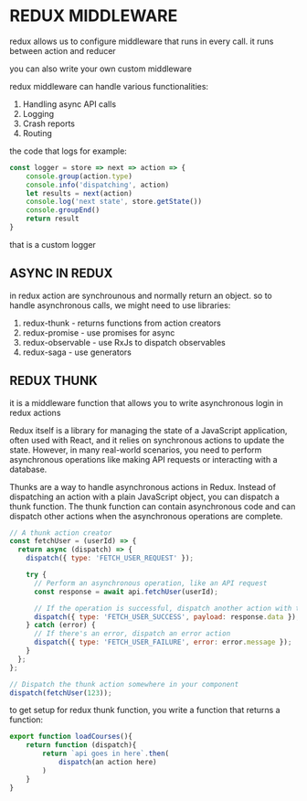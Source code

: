 # REDUX MIDDLEWARE

redux allows us to configure middleware that runs in every call. it runs between action and reducer

you can also write your own custom middleware

redux middleware can handle various functionalities:

1. Handling async API calls
2. Logging
3. Crash reports
4. Routing

the code that logs for example:

```js
const logger = store => next => action => {
    console.group(action.type)
    console.info('dispatching', action)
    let results = next(action)
    console.log('next state', store.getState())
    console.groupEnd()
    return result
}
```

that is  a custom logger

## ASYNC IN REDUX

in redux action are synchrounous and normally return an object. so to handle asynchronous calls, we might need to use libraries:

1. redux-thunk - returns functions from action creators
2. redux-promise - use promises for async
3. redux-observable - use RxJs to dispatch observables
4. redux-saga - use generators

## REDUX THUNK

it is a middleware function that allows you to write asynchronous login in redux actions

Redux itself is a library for managing the state of a JavaScript application, often used with React, and it relies on synchronous actions to update the state. However, in many real-world scenarios, you need to perform asynchronous operations like making API requests or interacting with a database.

Thunks are a way to handle asynchronous actions in Redux. Instead of dispatching an action with a plain JavaScript object, you can dispatch a thunk function. The thunk function can contain asynchronous code and can dispatch other actions when the asynchronous operations are complete.

```js
// A thunk action creator
const fetchUser = (userId) => {
  return async (dispatch) => {
    dispatch({ type: 'FETCH_USER_REQUEST' });

    try {
      // Perform an asynchronous operation, like an API request
      const response = await api.fetchUser(userId);

      // If the operation is successful, dispatch another action with the data
      dispatch({ type: 'FETCH_USER_SUCCESS', payload: response.data });
    } catch (error) {
      // If there's an error, dispatch an error action
      dispatch({ type: 'FETCH_USER_FAILURE', error: error.message });
    }
  };
};

// Dispatch the thunk action somewhere in your component
dispatch(fetchUser(123));

```

to get setup for redux thunk function, you write a function that returns a function:

```js
export function loadCourses(){
    return function (dispatch){
        return `api goes in here`.then(
            dispatch(an action here)
        )
    }
}
```
